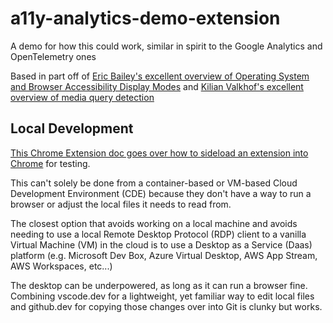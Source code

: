 # a11y-analytics-demo-extension

A demo for how this could work, similar in spirit to the Google Analytics and OpenTelemetry ones

Based in part off of [Eric Bailey's excellent overview of Operating System and Browser Accessibility Display Modes](https://www.a11yproject.com/posts/operating-system-and-browser-accessibility-display-modes/) and [Kilian Valkhof's excellent overview of media query detection](https://kilianvalkhof.com/2021/web/detecting-media-query-support-in-css-and-javascript/)

## Local Development

[This Chrome Extension doc goes over how to sideload an extension into Chrome](https://developer.chrome.com/docs/extensions/mv3/getstarted/development-basics/#load-unpacked) for testing.

This can't solely be done from a container-based or VM-based Cloud Development Environment (CDE) because they don't have a way to run a browser or adjust the local files it needs to read from.

The closest option that avoids working on a local machine and avoids needing to use a local Remote Desktop Protocol (RDP) client to a vanilla Virtual Machine (VM) in the cloud is to use a Desktop as a Service (Daas) platform (e.g. Microsoft Dev Box, Azure Virtual Desktop, AWS App Stream, AWS Workspaces, etc...)

The desktop can be underpowered, as long as it can run a browser fine. Combining vscode.dev for a lightweight, yet familiar way to edit local files and github.dev for copying those changes over into Git is clunky but works.
